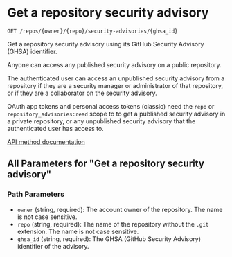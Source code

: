 # Get a repository security advisory

`GET /repos/{owner}/{repo}/security-advisories/{ghsa_id}`

Get a repository security advisory using its GitHub Security Advisory (GHSA) identifier.

Anyone can access any published security advisory on a public repository.

The authenticated user can access an unpublished security advisory from a repository if they are a security manager or administrator of that repository, or if they are a
collaborator on the security advisory.

OAuth app tokens and personal access tokens (classic) need the `repo` or `repository_advisories:read` scope to to get a published security advisory in a private repository, or any unpublished security advisory that the authenticated user has access to.

[API method documentation](https://docs.github.com/rest/security-advisories/repository-advisories#get-a-repository-security-advisory)

## All Parameters for "Get a repository security advisory"

### Path Parameters

- `owner` (string, required): The account owner of the repository. The name is not case sensitive.
- `repo` (string, required): The name of the repository without the `.git` extension. The name is not case sensitive.
- `ghsa_id` (string, required): The GHSA (GitHub Security Advisory) identifier of the advisory.